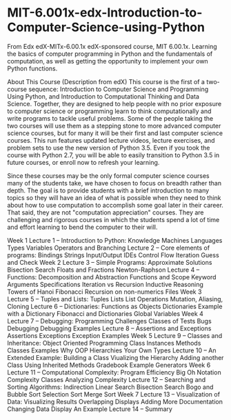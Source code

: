 # MIT-6.001x-edx-Introduction-to-Computer-Science-using-Python
From Edx
edX-MITx-6.00.1x
edX-sponsored course, MIT 6.00.1x. Learning the basics of computer programming in Python and the fundamentals of computation, as well as getting the opportunity to implement your own Python functions.

About This Course (Description from edX)
This course is the first of a two-course sequence: Introduction to Computer Science and Programming Using Python, and Introduction to Computational Thinking and Data Science. Together, they are designed to help people with no prior exposure to computer science or programming learn to think computationally and write programs to tackle useful problems. Some of the people taking the two courses will use them as a stepping stone to more advanced computer science courses, but for many it will be their first and last computer science courses. This run features updated lecture videos, lecture exercises, and problem sets to use the new version of Python 3.5. Even if you took the course with Python 2.7, you will be able to easily transition to Python 3.5 in future courses, or enroll now to refresh your learning.

Since these courses may be the only formal computer science courses many of the students take, we have chosen to focus on breadth rather than depth. The goal is to provide students with a brief introduction to many topics so they will have an idea of what is possible when they need to think about how to use computation to accomplish some goal later in their career. That said, they are not "computation appreciation" courses. They are challenging and rigorous courses in which the students spend a lot of time and effort learning to bend the computer to their will.

Week 1
Lecture 1 – Introduction to Python:
Knowledge
Machines
Languages
Types
Variables
Operators and Branching
Lecture 2 – Core elements of programs:
Bindings
Strings
Input/Output
IDEs
Control Flow
Iteration
Guess and Check
Week 2
Lecture 3 – Simple Programs:
Approximate Solutions
Bisection Search
Floats and Fractions
Newton-Raphson
Lecture 4 – Functions:
Decomposition and Abstraction
Functions and Scope
Keyword Arguments
Specifications
Iteration vs Recursion
Inductive Reasoning
Towers of Hanoi
Fibonacci
Recursion on non-numerics
Files
Week 3
Lecture 5 – Tuples and Lists:
Tuples
Lists
List Operations
Mutation, Aliasing, Cloning
Lecture 6 – Dictionaries:
Functions as Objects
Dictionaries
Example with a Dictionary
Fibonacci and Dictionaries
Global Variables
Week 4
Lecture 7 – Debugging:
Programming Challenges
Classes of Tests
Bugs
Debugging
Debugging Examples
Lecture 8 – Assertions and Exceptions
Assertions
Exceptions
Exception Examples
Week 5
Lecture 9 – Classes and Inheritance:
Object Oriented Programming
Class Instances
Methods
Classes Examples
Why OOP
Hierarchies
Your Own Types
Lecture 10 – An Extended Example:
Building a Class
Viualizing the Hierarchy
Adding another Class
Using Inherited Methods
Gradebook Example
Generators
Week 6
Lecture 11 – Computational Complexity:
Program Efficiency
Big Oh Notation
Complexity Classes
Analyzing Complexity
Lecture 12 – Searching and Sorting Algorithms:
Indirection
Linear Search
Bisection Search
Bogo and Bubble Sort
Selection Sort
Merge Sort
Week 7
Lecture 13 – Visualization of Data:
Visualizing Results
Overlapping Displays
Adding More Documentation
Changing Data Display
An Example
Lecture 14 – Summary
